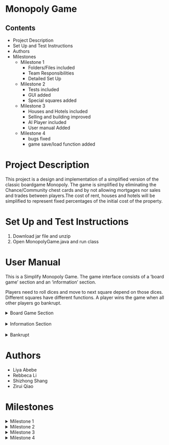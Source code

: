 # Monopoly Game

## Contents

- Project Description
- Set Up and Test Instructions
- Authors
- Milestones
    - Milestone 1
        - Folders/Files included
        - Team Responsibilities
        - Detailed Set Up
    - Milestone 2
        - Tests included
        - GUI added
        - Special squares added
    - Milestone 3
        - Houses and Hotels included
        - Selling and building improved
        - AI Player included
        - User manual Added
    - Milestone 4
        - bugs fixed
        - game save/load function added
        
# Project Description

This project is a design and implementation of a simplified version of the classic boardgame Monopoly.
The game is simplified by eliminating the Chance/Community chest cards and by not allowing mortgages nor sales 
and trades between players.The cost of rent, houses and hotels will be simplified to represent fixed percentages of 
the initial cost of the property.

# Set Up and Test Instructions

1. Download jar file and unzip
2. Open MonopolyGame.java and run class

# User Manual
    
This is a Simplify Monopoly Game.
The game interface consists of a ‘board game’ section and an ‘information’ section.

Players need to roll dices and move to next square depend on those dices. Different squares have different functions.
A player wins the game when all other players go bankrupt.


<details><summary>Board Game Section</summary>
    <details><summary>Squares</summary>
        <details><summary>Property Square</summary>
    
- There are ‘street name’, ‘price’, ‘color tag’ and ‘buildings area’ in each Property Square.
- When players get to this kind of squares:
    - They can buy the square, if it does not have an owner.
    - They need to pay for the rent, if this square is owned by another player.
        - The rent price for that square depend on the number of buildings on it.
    - They can ‘sell’ or ‘build houses’ after they own that land.
</details> 
         <details><summary>Go Square</summary>
             
- The starting square when the game starts.
- When players pass or reach it again, they will get $50.
</details> 
         <details><summary>Income Tax Square</summary>
             
- Players need to pay the tax ($ 100) when they get to this square.
</details>
         <details><summary>Rail Road Square</summary>
             
- When players get to this kind of squares:
    - They can buy the square, if it does not have an owner.
    - They need to pay for the rent, if this square is owned by another player.
    - House cannot be built here!
</details> 
         <details><summary>Jail Square</summary>
             
- When player gets to the jail, he/she can only move out of the jail in two ways:
    1. Player rolls two the same number in  dices (e.g., '1 and 1', '2 and 2', '3 and 3', '4 and 4', '5 and 5' and '6 and 6'.).
    2. Player already stayed in the jail for 3 rounds.             
</details> 
         <details><summary>Utility Square</summary>
             
- When players get to this kind of squares:
    - They can buy the square, if it does not have an owner.
    - They need to pay for the rent, if this square is owned by another player.
    - House cannot be built here!               
</details>  
         <details><summary>Free Parking Square</summary>
             
- Players do not need to do anything with this square.             
</details> 
         <details><summary>Go To Jail Square</summary>
             
- Players will be directly sent to ‘Jail Square’ when they get to ‘Go To Jail Square’.             
</details>
</details> 
    <details><summary>Houses and Hotels</summary>   

- House: indicates by green square.
- Hotel: indicates by red square.
- Buildings can only be built on Property Square! 
- Sell Rules:
    - when player owns a hotel, he/she must first sell the hotel, then the houses.        
- In this Monopoly Game: 
    - At most four houses and one hotel can be built on a Property Square.       
    - If player chooses to build a hotel before owning four houses on that Property Square, the number of houses of the square will increase to 4.    
        - (e.g., Player A already had a house on ‘Baltic Avenue’ and he wants to build a hotel there. He will have 4 houses and a hotel on ‘Baltic Avenue’ after he pressing the button for ‘build a hotel’.) 
    - Player can build houses or hotels, when he/she owns all Property Squares of the same color.       
        - (e.g., when player A owns ‘Baltic Avenue’ and ‘Mediterranean Avenue’, he/she can start to build houses or hotel on Property Square)         
</details>       
</details> 
    <br>
<details><summary>Information Section</summary>    
- Information Section is made up by five sections. (‘Players’ information’, ‘Current Player’s Information’. ‘Current Location’, ‘Square Information’ and ‘Buttons’)
    <details><summary>Players' Information</summary>
            
- List of players who are not in current.
    - Showing their ‘name’ and ‘cash’.
</details> 
    <details><summary>Current Players' Information</summary>
        
-  Showing current player’s information.
    - ‘Name’, ‘cash’ and ‘player owned property’.
</details>
    <details><summary>Current Location</summary>
        
- Showing the location of current player.
</details>
    <details><summary>Square Information</summary>
        
- Showing current square’s information.
    - ‘Buy Price’, ‘Rent Price’, ‘House Price’ and ‘Hotel Price’.
</details>
    <details><summary>Buttons</summary>
 - Buttons Section including six buttons: ‘Buy’, ‘Sell’, ‘Roll Dice’, ‘Next Turn’, ‘Build On Property’ and ‘Sell Houses/Hotels’.       
        <details><summary>Buy Button</summary> 
            
- Click to buy the current square.
</details>
       <details><summary>Sell Button</summary>
           
- Click to sell the last bought square.
</details>
       <details><summary>Roll Dice Button</summary>
           
- Click to roll dices.
  </details>
       <details><summary>Next Turn Button</summary>
           
- Click to pass the turn to next player.
 </details>
       <details><summary>Build On Property Button</summary>
           
- Click to open a new window to choose the square you want to build houses/hotel.
    - After you clicking the square 
        - There is a new window for you to choose the building type (Houses/Hotel).
            - Now, click ‘House’ (Hotel) if you want to build a house (hotel).
</details>
       <details><summary>Sell Houses/Hotels Button</summary>
           
- Click to open a new window show the square(s) you have houses/hotel on. Then choose you want to sell houses/hotel there.
        - After you clicking the square 
            - There is a new window for you to choose the building type (Houses/Hotel) you can sell.
                - Now, click ‘House’ (Hotel) if you want to sell a house (hotel).       
</details>
</details>
</details>  
</details>
<br>
<details><summary>Bankrupt</summary> 
    
- When a player has 0 or negative cash, the system will ask player if he/she want to sell his/her properties.
    - if yes:
        - player will choose the properties he/she wants to sell
        - If that player still has negative cash after selling his/her properties, he/she goes bankrupt.
    - if no:
        - player goes bankrupt directly
- Bankrupt player will be moved out of the board             
</details>


# Authors

- Liya Abebe
- Rebbeca Li
- Shizhong Shang
- Zirui Qiao

# Milestones

<details><summary>Milestone 1</summary>


# Milestone 1

## Folders/Files added

* src
    - Model
        + Dice.java
        + MonopolyBoard.java
        + MonopolyGame.java
        + Player.java
        + PropertySquare.java
        + Square.java
    - UML and Sequence Diagrams
        + ask if the player want to buy square.png
        + check if the player is bankrupt.png
        + let the player move to the next square.png
        + the game needs to add in a new player.png
        + M1-Console output.pdf
        + Milestone1UML.png

    


## Team Responsibilities

Liya Abebe

- Implemented Dice class
- Implemented MonopolyBoard class
- Refactored print statements
- README file documentation
 
Rebbeca Li
    
- Implemented Square class
- Implemented PropertySquare class
- Updated UML

Shizhong Shang
  
- Implemented Player class
- Sequence diagrams

Zirui Qiao

- Implementing MonopolyGame class
- Implementing ifWantToBuy method and selectWhichToSell method in class Player
- Fixed buyProperty method in class Player
- Fixed landOn method in class PropertySquare
- Fixed toString method in class Square


## Detailed Set Up

We created classes to represent the main entities of the game. The classes are
`Dice.java`, `MonopolyBoard.java`, `MonopolyGame.java`, `Player.java`, `PropertySquare.java` and `Square.java`. 
We designed `Square.java` to be an abstract class since there are several variety of square types
in the game. Then each square type will implement the `Square.java` class, just like how `PropertySquare.java`
has done in this milestone. `MonopolyBoard.java` creates all the squares in the game using the square classes.
Finally, the `MonopolyGame.java` brings everything together by creating the board and players and running the game.

</details>

<details><summary>Milestone 2</summary>
    
# Milestone 2

## Folders/Files added

* src
    - Model
        + main.java
        + FreeParkingSquare.java
        + GoSquare.java
        + GoTOJailSquare.java
        + IncomeTaxSquare.java
        + JailSquare.java
        + RailRoadSquare.java
        + UtilitySquare.java
    - view
        + DiceGUI.java
        + FreeParkingSquare.java
        + GoSquareGUI.java
        + GoToJailGUI.java
        + IncomeTaxSquareGUI.java
        + InfoDisplayGUI.java
        + JailSquareGUI.java
        + MonopolyGameGUI.java
        + playerGUI.java
        + PropertySquareGUI.java
        + RailRoadSquareGUI.java
        + SquareGridGUI.java
        + SquareGUI.java
        + UtilitySquareGUI.java
    - test
        + DiceTest.java
        + FreeParkingSquareTest.java
        + GoSquareTest.java
        + GoToJailSquareTest.java
        + incomeTaxSquareTest.java
        + JailSquareTest.java
        + MonopolyBoardTest.java
        + MonopolyGameTest.java
        + PlayerTest.java
        + PropertySquareTest.java
        + RailRoadSquareTest.java
        + UtilitySquareTest.java
    - Controller
        + MonopolyGameController.java
    - UML and Sequence Diagrams
        - Milestone2

   

## Team Responsibilities

Liya Abebe

- Implemented FreeParkingGUI class
- Implemented GoToJailGUI class
- Implemented GoSquareGUI class
- Implemented IncomeTaxSquareGUI class
- Implemented JailSquareGUI class
- Implemented PropertySquareGUI class
- Implemented RailRoadSquareGUI class
- Implemented UtilitySquareGUI class
- Implemented PlayerGUI class
- Implemented InfoDisplayGUI class
- Implemented MonopolyGameGUI class
- Implemented SquareGridGUI class
- Implemented DiceTest class
- Implemented MonopolyBoardTest class
- Implemented MonopolyGameController class
- Refactored MonopolyGame class
- Refactored main class
 
Rebbeca Li
    
- Refactored InfoDisplayGUI class
- Refactored DiceGUI class
- Draw the UML of the whole project

Shizhong Shang
  
- Refactored Player class
- Implemented PlayerTest class
- Implemented FreeParking class
- Implemented GoToJail class
- Implemented GoSquare class
- Implemented IncomeTaxSquare class
- Implemented JailSquare class
- Implemented RailRoadSquare class
- Implemented UtilitySquare class
- Sequence diagrams

Zirui Qiao

- Refactored MonopolyGame class
- Refactored JailSquare class
- Refactored all tests excepted for diceTest
- Implemented MonopolyGameTest class
- Implemented main class
- Implemented SquareGUI class
- Implemented buyProperty() and sellProperty() methods in MonopolyGame class
- Add sellProperty() method to Player class
- Refactored the landOn() method in PropertySquare class
- Refactored the landOn() method in GoToJailSquare class
- Refactored the makeSquares() method in MonopolyBoard class
- Provide a new method(no use after discussion) to SquareGridGUI class
- README file documentation
    



## Detailed Set Up
    
We separate the whole game to 5 packages. The packages are 'Model', 'view', 'tests', 'Controller' and 'images'.
In order to move game to GUI version, the game is designed to have a MVC pattern. Package 'Model' is the model
part in MVC pattern; package 'view' is the view part in MVC pattern; package 'Controller' is the controller
part in MVC pattern, package 'test' contains tests for all classes in 'Model' and package 'images' contains 
images will be used in 'view'.
    
Model:
    New classes which represents special types of squares are added. The classes are 'FreeParkingSqaure.java', 
    'GoSquare.java', 'GoToJailSquare.java', 'IncomeTaxSquare.java', 'JailSquare.java', 'RailRoadSquare.java' 
    and 'UtilitySquare.java'. 'RailRoadSquare.java' and 'UtilitySquare.java' are children of 'PropertySquare.java' 
    because all of them can be buy and sell. All of the rest new classes implement 'Square.java' class.
    A 'main' class is also added which helps to arrange MVC pattern. New rules are included in the game 
    compared to milstone1, rules about jail and selling properties when getting bankrupt are implemented 
    in game. In order to write the test easier and match with the MVC pattern, multiple methods in 'MonopolyGame' 
    are splited into new methods. All other classes remain their original functions.
    
view:
    New classes are created to do visual part of the game. The classes which represent the squares' view are 
    'FreeParkingSquareGUI.java', 'GoSquareGUI.java', 'GoToJailGUI.java', 'IncomeTaxSquareGUI.java', 
    'JailSquareGUI.java', 'PropertySquareGUI.java', 'RailRoadSquareGUI.java', 'UtilitySquareGUI.java' and 
    'SquareGUI.java'. We designed `SquareGUI.java` to be an abstract class just like in milestone1. Then, each
    class is responsible for a type of square in package 'Model'. 'DIceGUI.java' and 'PlayerGUI.java' are 
    also created in responsible for the visualization of 'Dice.java' and 'Player.java'. 'InfoDisplayGUI.java'
    is created to display the information of the player who is currently playing the round. 'SquareGridGUI.java'
    is created to draw the map of the game. Finally, 'MonopolyGameGUI.java' is created to bring all view part 
    together.
 
controller:
    New class 'MonopolyGameController.java' is created in responsible for actionListeners of buttons created in
    package 'view'.
    
test:
    For each class in package 'Model', a test class is created to test all testable methods in the class. 
    For example, 'DiceTest.java' to test all methods in 'Dice.java'.


## Known Issues/bugs

When a player that's not in jail rolls a double, the game automatically
rolls the dice again instead to waiting for an input from the 'Roll Dice' button.
It sends the player to jail if dice rolls a double 3 times. In the view, only the last dice roll is shown.
Ideally we would want to wait for user input to roll dice again when doubles are rolled and display
all the dice pairs, not just the last rolled pair.
</details>

<details><summary>Milestone 3</summary>
    
# Milestone 3

## Folders/Files added

* src
    - Model
        + AIPlayer.java
    - view
        + SimpleSquareGUI.java
    - test
        + AIPlayertest.java
    - UML and Sequence Diagrams
        - Milestone3

   

## Team Responsibilities

Liya Abebe

- implemented property selling
- implemented bankrupt logic when player has properties to sell
- refactored game gui files
- implemented more feedbacks to be shown during the game in the board info area
 
Rebbeca Li
    
- implemented hotel and house gui
- refactored InfoDisplayGUI
- implemented getPlayerNotInTurn() in MonopolyGame class
- refactored handleUpdate() in MonopolyGameGUI class
- refactored sellBuildBuilding() in MonopolyGameGUI class     
- refactored PropertySquareGUI in PropertySquareGUI class
- implemented isBuilding(), setBuidlingX in PropertySquareGUI class   
- created user manual

Shizhong Shang
  
- Implemented AIPlayer class
- improved the UML diagram 
- Improve the sequence diagram PressButtonBuy_Action
- Improve the sequence diagram PressButtonSell_Action
- Improve the sequence diagram PressButtonRollDice_Action
- Improve the sequence diagram PressButtonSell_HouseOrHotel_Action
- Improve the sequence diagram PressButtonBuild_On_Property_Action
- Improve the sequence diagram PressButtonNextTurn_Action
- improved the Jail class
- Add AIPlayer in the MonopolyGame class

Zirui Qiao

- Implemented SimpleSquareGUI class
- Improved GUI code in all GUI square by merging repeated codes into SimpleSquareGUI class
- Improved the map of the game by using new method to generate map GUI
- refresh the GUI information more frequently by adding details in MonopolyGameGUI class
- Improved the code in MonopolyGameGUI class by packing redundant codes into methods
- Fixed the bug that when player trying to buy properties when lacking of money, wrong message
were shown.
- Included bankrupt feedback
- Write nearly all javadocs in package view
- Created getDecision() and HotelOrHouse() in MonopolyGameGUI class
- Packing redundant codes into setButtons(), setPriceInfo() and sellBuildBuilding() in
MonopolyGameGUI class
- Created inner classes houses and hotels in PropertySquare class
- Implemented buildHouse(), hasHouses(), getHousePrice(), sellHouse(), buildHotel(), getHotelPrice(), hasHotel(), 
sellHotel() in PropertySqaure class
- Implemented calculateRentFee() in PropertySquare class to get higher rent fee when the owner of this square 
owns all other squares with the same color(or more than 1 railroad and utility), the price also increase when 
there are houses or hotel built on this square.
- Refactoed AIPlayer so that it can run properly
- Implemented AIPlayertest class
- Updated all tests

In Player class:
- Implemented hasWholeSet() which return all properties in 1 or more whole sets owned by the player
- Implemented hasBuilding() which return all properties with houses or hotel
- Implemented countNumber() which gives the number the squares (owned by the player) with a given color
- Implemented getAvailableProperties() which remove all properties that the player does not has enough money to 
build at least a house on it from the given property list
- Implemented buildH() which builds a house or a hotel on the selected square according to parameter passed
- Implemented sellH() which sells a house or a hotel from the selected square according to parameter passed

In MonopolyGame class:
- Implemented checkAvailableBuild() and checkAvailableSell() which build or sell buildings on the selected square
- Implemented AIProcess() which runs the process of AI when it is its turn



## Detailed Set Up
    
In this Milestone, we focused on 3 parts: fixing existing bugs and features; implementing build/sell houses/hotel
and its GUI; implementing AI players. The existing bugs and features include: incorrect feedbacks; feature lost; 
Misunderstanding of the rules; few bugs and UML&sequence diagrams. Implementing build/sell houses/hotel and its GUI
include: implementing the logic of building/selling a house/hotel; getting decision from human players and showing 
houses/hotel changes on the GUI map. Implementing AI players include: implementing AI logic, fitting AI to the game
(how AI use original methods and how to fit the original loops) and showing AI on information tab and the GUI map.
Some of codes are be complicated because we want to fit MVC pattern as good as possible.


## Known Issues/bugs

If player rolls a double and lands on go to jail, the double lets them get out of jail.

</details>

<details><summary>Milestone 4</summary>
    
# Milestone 4

## Folders/Files added

* src
    - UML and Sequence Diagrams
        - Milestone3


## Team Responsibilities

Liya Abebe

- 

 
Rebbeca Li
    
- 

Shizhong Shang
  
- 

Zirui Qiao

- implement new constructors in all square classes, Player class, MonopolyGame class and MonopolyBoard class.
- implement toXML() method in all square classes and Player class.
- implement exportPlayers(), loadToPlayer() and makePlayerFromXML() in Player class.
- implement exportToXML(), loadToSquare() and makeSquaresFromXML() in MonopolyBoard class.
- implement exportGameToXML() and loadGame() in MonopolyGame class.
- implement loadGameGUI() in MonopolyGameGUI class.
- implement loadSquaresOnMap() in SquareGridGUI class.
- fixed some bugs
- improved some smelly code



## Detailed Set Up
    
In this milestone, the main job is to add methods to load/save game from/to XML files and refactor smelly codes. For all classes that their data needed to be saved for next game, a toXML() method was created inside of it. For some important classes, for example, MonopolyGame class. Those classes are responsible for arranging other classes, methods used to analyze XML files and package data into XML files are created. 

## Known Issues/bugs


</details>
